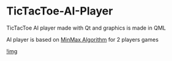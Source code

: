 # TicTacToe-AI-Player
TicTacToe AI player made with Qt and graphics is made in QML

AI player is based on [MinMax Algorithm](https://en.wikipedia.org/wiki/Minimax) for 2 players games

[!img](http://4.bp.blogspot.com/-gqBWNGsIc9M/U189EPe0c9I/AAAAAAAAAao/4pvmE64rkHM/s1600/ttt_1.png)

